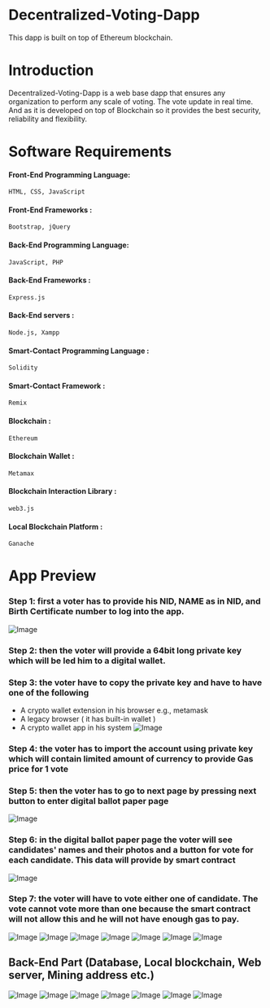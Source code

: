 # Decentralized-Voting-Dapp
This dapp is built on top of Ethereum blockchain.

# Introduction
Decentralized-Voting-Dapp is a web base dapp that ensures any organization to perform any scale of voting. The vote update in real time. And as it is developed on top of Blockchain so it provides the best security, reliability and flexibility.

# Software Requirements

#### Front-End Programming Language: 
    HTML, CSS, JavaScript
#### Front-End Frameworks : 
    Bootstrap, jQuery
#### Back-End Programming Language: 
    JavaScript, PHP
#### Back-End Frameworks : 
    Express.js
#### Back-End servers : 
    Node.js, Xampp 
#### Smart-Contact Programming Language : 
    Solidity 
#### Smart-Contact Framework : 
    Remix
#### Blockchain : 
    Ethereum 
#### Blockchain Wallet : 
    Metamax 
#### Blockchain Interaction Library : 
    web3.js
#### Local Blockchain Platform : 
    Ganache 

# App Preview

### Step 1: first a voter has to provide his NID, NAME as in NID, and Birth Certificate number to log into the app.
![Image](https://github.com/Meharab/Decentralized-Voting-Dapp/blob/main/images/Screenshot%202021-02-11%20092650.png)
### Step 2: then the voter will provide a 64bit long private key which will be led him to a digital wallet.
### Step 3: the voter have to copy the private key and have to have one of the following 
* A crypto wallet extension in his browser e.g., metamask
* A legacy browser ( it has built-in wallet )
* A crypto wallet app in his system 
![Image](https://github.com/Meharab/Decentralized-Voting-Dapp/blob/main/images/Screenshot%202021-02-11%20092803.png)
### Step 4: the voter has to import the account using private key which will contain limited amount of currency to provide Gas price for 1 vote
### Step 5: then the voter has to go to next page by pressing next button to enter digital ballot paper page
![Image](https://github.com/Meharab/Decentralized-Voting-Dapp/blob/main/images/Screenshot%202021-02-11%20093050.png)
### Step 6: in the digital ballot paper page the voter will see candidates' names and their photos and a button for vote for each candidate. This data will provide by smart contract
![Image](https://github.com/Meharab/Decentralized-Voting-Dapp/blob/main/images/Screenshot%202021-02-11%20093120.png)
### Step 7: the voter will have to vote either one of candidate. The vote cannot vote more than one because the smart contract will not allow this and he will not have enough gas to pay.
![Image](https://github.com/Meharab/Decentralized-Voting-Dapp/blob/main/images/Screenshot%202021-02-11%20093337.png)
![Image](https://github.com/Meharab/Decentralized-Voting-Dapp/blob/main/images/Screenshot%202021-02-11%20093418.png)
![Image](https://github.com/Meharab/Decentralized-Voting-Dapp/blob/main/images/Screenshot%202021-02-11%20093452.png)
![Image](https://github.com/Meharab/Decentralized-Voting-Dapp/blob/main/images/Screenshot%202021-02-11%20093540.png)
![Image](https://github.com/Meharab/Decentralized-Voting-Dapp/blob/main/images/Screenshot%202021-02-11%20093645.png)
![Image](https://github.com/Meharab/Decentralized-Voting-Dapp/blob/main/images/Screenshot%202021-02-11%20093710.png)
![Image](https://github.com/Meharab/Decentralized-Voting-Dapp/blob/main/images/Screenshot%202021-02-11%20093801.png)
## Back-End Part (Database, Local blockchain, Web server, Mining address etc.) 
![Image](https://github.com/Meharab/Decentralized-Voting-Dapp/blob/main/images/Screenshot%202021-02-11%20093840.png)
![Image](https://github.com/Meharab/Decentralized-Voting-Dapp/blob/main/images/Screenshot%202021-02-11%20093915.png)
![Image](https://github.com/Meharab/Decentralized-Voting-Dapp/blob/main/images/Screenshot%202021-02-11%20094326.png)
![Image](https://github.com/Meharab/Decentralized-Voting-Dapp/blob/main/images/Screenshot%202021-02-11%20094523.png)
![Image](https://github.com/Meharab/Decentralized-Voting-Dapp/blob/main/images/Screenshot%202021-02-11%20094615.png)
![Image](https://github.com/Meharab/Decentralized-Voting-Dapp/blob/main/images/Screenshot%202021-02-14%20013041.png)
![Image](https://github.com/Meharab/Decentralized-Voting-Dapp/blob/main/images/Screenshot%202021-02-14%20013140.png)
